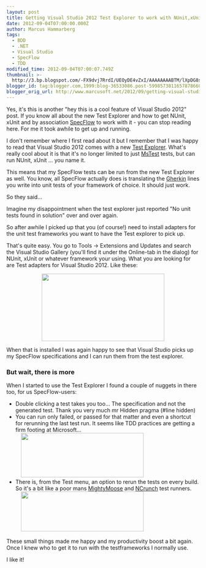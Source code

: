 ```yaml
---
layout: post
title: Getting Visual Studio 2012 Test Explorer to work with NUnit,xUnit and SpecFlow
date: 2012-09-04T07:00:00.000Z
author: Marcus Hammarberg
tags:
  - BDD
  - .NET
  - Visual Studio
  - SpecFlow
  - TDD
modified_time: 2012-09-04T07:00:07.749Z
thumbnail: >-
  http://3.bp.blogspot.com/-FX9dvj7RrdI/UEOyDE4vZxI/AAAAAAAABTM/lXpDG8swOPk/s72-c/Screen+Shot+2012-09-02+at+21.18.46.png
blogger_id: tag:blogger.com,1999:blog-36533086.post-5998573811657878660
blogger_orig_url: http://www.marcusoft.net/2012/09/getting-visual-studio-2012-test.html
---
```



Yes, it's this is another "hey this is a cool feature of Visual
Studio 2012" post. If you know all about the new Test Explorer and how
to get NUnit, xUnit and by
association <a href="http://www.specflow.org/" target="_blank">SpecFlow</a> to
work with it - you can stop reading here. For me it took awhile to get
up and running.

I don't remember where I first read about it but I remember that I was
happy to read that Visual Studio 2012 comes with a new
<a href="http://msdn.microsoft.com/en-us/library/hh270865.aspx"
target="_blank">Test Explorer</a>. What's really cool about it is that
it's no longer limited to
just <a href="http://en.wikipedia.org/wiki/MSTest" target="_blank">MsTest</a> tests,
but can run NUnit, xUnit ... you name it.

This means that my SpecFlow tests can be run from the new Test Explorer
as well. You know, all SpecFlow actually does is translating the
<a href="https://github.com/cucumber/cucumber/wiki"
target="_blank">Gherkin</a> lines you write into unit tests of your
framework of choice. It should just work.

So they said...

Imagine my disappointment when the test explorer just reported "No unit
tests found in solution" over and over again.

So after awhile I picked up that you (of course!) need to install
adapters for the unit test frameworks you want to have the Test explorer
to pick up.

That's quite easy. You go to Tools -\> Extensions and Updates and search
the Visual Studio Gallery (you'll find it under the Online-tab in the
dialog) for NUnit, xUnit or whatever framework your using. What you are
looking for are Test adapters for Visual Studio 2012. Like these:

<div class="separator" style="clear: both; text-align: center;">

<a
href="http://3.bp.blogspot.com/-FX9dvj7RrdI/UEOyDE4vZxI/AAAAAAAABTM/lXpDG8swOPk/s1600/Screen+Shot+2012-09-02+at+21.18.46.png"
data-imageanchor="1" style="margin-left: 1em; margin-right: 1em;"><img
src="http://3.bp.blogspot.com/-FX9dvj7RrdI/UEOyDE4vZxI/AAAAAAAABTM/lXpDG8swOPk/s320/Screen+Shot+2012-09-02+at+21.18.46.png"
data-border="0" width="320" height="176" /></a>

</div>

<div class="separator" style="clear: both; text-align: left;">

When that is installed I was again happy to see that Visual Studio picks
up my SpecFlow specifications and I can run them from the test
explorer.

</div>

### But wait, there is more

<div>

When I started to use the Test Explorer I found a couple of nuggets in
there too, for us SpecFlow-users:

</div>

<div>

- Double clicking a test takes you too... The specification and not
    the generated test. Thank you very much mr Hidden pragma (#line
    hidden)
- You can run only failed, or passed for that matter and even a
    shortcut for rerunning the last test run. It seems like
    TDD practices are getting a firm footing at Microsoft...
   <a
    href="http://4.bp.blogspot.com/-P1R_y4OI1us/UET6sootD2I/AAAAAAAABTg/vqkwYj0uxPo/s1600/Screen+Shot+2012-09-03+at+20.43.51.png"
    data-imageanchor="1"
    style="margin-left: 1em; margin-right: 1em; text-align: center;"><img
    src="http://4.bp.blogspot.com/-P1R_y4OI1us/UET6sootD2I/AAAAAAAABTg/vqkwYj0uxPo/s320/Screen+Shot+2012-09-03+at+20.43.51.png"
    data-border="0" width="320" height="116" /></a>
- There is, from the Test menu, an option to rerun the tests on every
    build. So it's a bit like a poor
    mans <a href="http://continuoustests.com/" target="_blank">MightyMoose</a>
    and <a href="http://www.ncrunch.net/" target="_blank">NCrunch</a>
    test runners.
    <a
    href="http://3.bp.blogspot.com/-NdHpP_DIWSE/UET7XEpd_mI/AAAAAAAABTo/oqEboEjNNKE/s1600/Screen+Shot+2012-09-03+at+20.47.40.png"
    data-imageanchor="1"
    style="margin-left: 1em; margin-right: 1em; text-align: center;"><img
    src="http://3.bp.blogspot.com/-NdHpP_DIWSE/UET7XEpd_mI/AAAAAAAABTo/oqEboEjNNKE/s320/Screen+Shot+2012-09-03+at+20.47.40.png"
    data-border="0" width="320" height="104" /></a>

<div>

These small things made me happy and my productivity boost a bit again.
Once I knew who to get it to run with the testframeworks I normally
use.

</div>

</div>

<div>

</div>

<div>

I like it!

</div>
